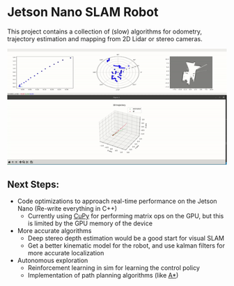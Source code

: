 # Jetson Nano SLAM Robot

This project contains a collection of (slow) algorithms for odometry, trajectory estimation and mapping from 2D Lidar or stereo cameras.

<img src="https://github.com/aswinvisva/slam_bot_nano/blob/main/examples/example.gif"/>

## Next Steps:

* Code optimizations to approach real-time performance on the Jetson Nano (Re-write everything in C++)
    * Currently using [CuPy](https://cupy.dev/) for performing matrix ops on the GPU, but this is limited by the GPU memory of the device
* More accurate algorithms
    * Deep stereo depth estimation would be a good start for visual SLAM
    * Get a better kinematic model for the robot, and use kalman filters for more accurate localization
* Autonomous exploration
    * Reinforcement learning in sim for learning the control policy
    * Implementation of path planning algorithms (like [A*](https://en.wikipedia.org/wiki/A*_search_algorithm))

